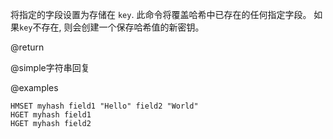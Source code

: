 将指定的字段设置为存储在
`key`.
此命令将覆盖哈希中已存在的任何指定字段。
如果`key`不存在, 则会创建一个保存哈希值的新密钥。

@return

@simple字符串回复

@examples

```cli
HMSET myhash field1 "Hello" field2 "World"
HGET myhash field1
HGET myhash field2
```
